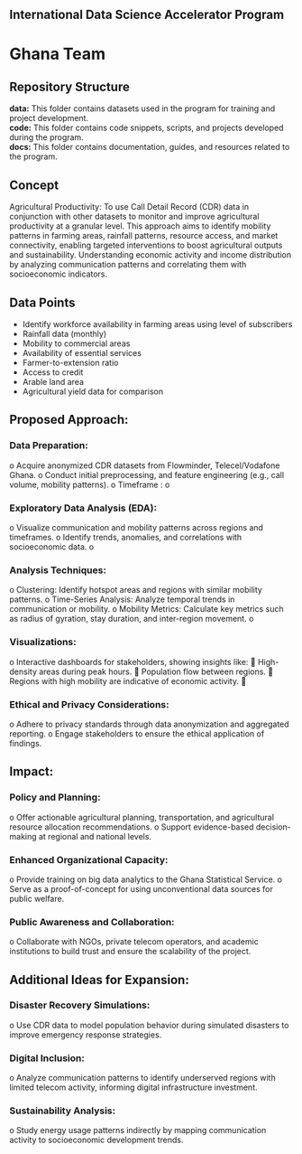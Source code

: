 ## International Data Science Accelerator Program
# Ghana Team



<h2>Repository Structure</h2>
<strong>data:</strong> This folder contains datasets used in the program for training and project development.<br>
<strong>code:</strong> This folder contains code snippets, scripts, and projects developed during the program.<br>
<strong>docs:</strong> This folder contains documentation, guides, and resources related to the program.<br>



## Concept
Agricultural Productivity:
To use Call Detail Record (CDR) data in conjunction with other datasets to monitor and improve agricultural productivity at a granular level. This approach aims to identify mobility patterns in farming areas, rainfall patterns, resource access, and market connectivity, enabling targeted interventions to boost agricultural outputs and sustainability.
Understanding economic activity and income distribution by analyzing communication patterns and correlating them with socioeconomic indicators.


## Data Points
- Identify workforce availability in farming areas using level of subscribers
- Rainfall data (monthly)
- Mobility to commercial areas
- Availability of essential services 
- Farmer-to-extension ratio
- Access to credit
- Arable land area
- Agricultural yield data for comparison


## Proposed Approach:
###	Data Preparation:
o	Acquire anonymized CDR datasets from Flowminder, Telecel/Vodafone Ghana.
o	Conduct initial preprocessing, and feature engineering (e.g., call volume, mobility patterns).
o	Timeframe : 
o	
###	Exploratory Data Analysis (EDA):
o	Visualize communication and mobility patterns across regions and timeframes.
o	Identify trends, anomalies, and correlations with socioeconomic data.
o	
### Analysis Techniques:
o	Clustering: Identify hotspot areas and regions with similar mobility patterns.
o	Time-Series Analysis: Analyze temporal trends in communication or mobility.
o	Mobility Metrics: Calculate key metrics such as radius of gyration, stay duration, and inter-region movement.
o	
###  Visualizations:
o	Interactive dashboards for stakeholders, showing insights like: 
	High-density areas during peak hours.
	Population flow between regions.
	Regions with high mobility are indicative of economic activity.
	
### Ethical and Privacy Considerations:
o	Adhere to privacy standards through data anonymization and aggregated reporting.
o	Engage stakeholders to ensure the ethical application of findings.
 
## Impact:
### Policy and Planning:
o	Offer actionable agricultural planning, transportation, and agricultural resource allocation recommendations.
o	Support evidence-based decision-making at regional and national levels.

### Enhanced Organizational Capacity:
o	Provide training on big data analytics to the Ghana Statistical Service.
o	Serve as a proof-of-concept for using unconventional data sources for public welfare.
### Public Awareness and Collaboration:
o	Collaborate with NGOs, private telecom operators, and academic institutions to build trust and ensure the scalability of the project.
 
## Additional Ideas for Expansion:
### Disaster Recovery Simulations:
o	Use CDR data to model population behavior during simulated disasters to improve emergency response strategies.

### Digital Inclusion:
o	Analyze communication patterns to identify underserved regions with limited telecom activity, informing digital infrastructure investment.

### Sustainability Analysis:
o	Study energy usage patterns indirectly by mapping communication activity to socioeconomic development trends.


